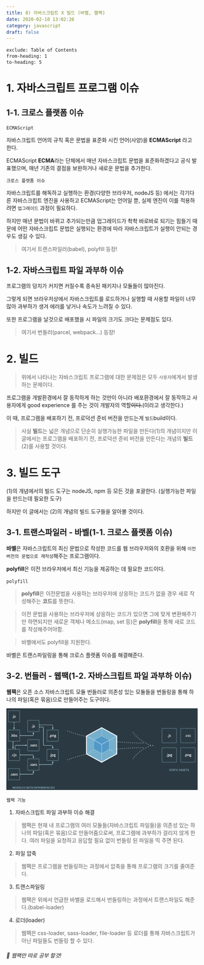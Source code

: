 ```yaml
---
title: 8) 자바스크립트 X 빌드 (바벨, 웹팩)
date: 2020-02-10 13:02:26
category: javascript
draft: false
---
```


```toc
exclude: Table of Contents
from-heading: 1
to-heading: 5
```

# 1. 자바스크립트 프로그램 이슈

## 1-1. 크로스 플랫폼 이슈

`ECMAScript`

자바스크립트 언어의 규칙 혹은 문법을 표준화 시킨 언어(사양)을 **ECMAScript** 라고 한다.

ECMAScript **ECMA**라는 단체에서 매년 자바스크립트 문법을 표준화하겠다고 공식 발표했으며, 매년 기존의 결점을 보완하거나 새로운 문법을 추가한다.

`크로스 플랫폼 이슈`

자바스크립트를 해독하고 실행하는 환경(다양한 브라우저, nodeJS 등) 에서는 각기다른 자바스크립트 엔진을 사용하고 ECMAScript는 언어일 뿐, 실제 엔진이 이를 적용하려면 `업그레이드` 과정이 필요하다.

하지만 매년 문법이 바뀌고 추가되는만큼 업그레이드가 촥촥 바로바로 되기는 힘들기 때문에 어떤 자바스크립트 문법은 실행되는 환경에 따라 자바스크립트가 실행이 안되는 경우도 생길 수 있다.

> 여기서 트랜스파일러(babel), polyfill 등장!

## 1-2. 자바스크립트 파일 과부하 이슈

프로그램의 덩치가 커지면 커질수록 종속된 패키지나 모듈들이 많아진다.

그렇게 되면 브라우저상에서 자바스크립트를 로드하거나 실행할 때 사용할 파일이 너무 많아 과부하가 생겨 에러를 낳거나 속도가 느려질 수 있다.

또한 프로그램을 날것으로 배포했을 시 파일의 크기도 크다는 문제점도 있다.

> 여기서 번들러(parcel, webpack...) 등장!

# 2. 빌드

> 위에서 나타나는 자바스크립트 프로그램에 대한 문제점은 모두 `사용자`에게서 발생하는 문제이다.

프로그램을 개발환경에서 잘 동작하게 하는 것만이 아니라 배포환경에서 잘 동작하고 사용자에게 good experience 를 주는 것이 개발자의 역할~~이다.~~(이라고 생각한다.)

이 때, 프로그램을 배포하기 전, 프로덕션 준비 버전을 만드는게 `빌드`build이다.

> 사실 **빌드**는 넓은 개념으로 단순히 실행가능한 파일을 만든다(1)의 개념이지만 이 글에서는 프로그램을 배포하기 전, 프로덕션 준비 버전을 만든다는 개념의 **빌드**(2)를 사용할 것이다.

# 3. 빌드 도구

(1)의 개념에서의 빌드 도구는 nodeJS, npm 등 모든 것을 포괄한다. (실행가능한 파일을 만드는데 필요한 도구)

하지만 이 글에서는 (2)의 개념의 빌드 도구들을 알아볼 것이다.

## 3-1. 트랜스파일러 - 바벨(1-1. 크로스 플랫폼 이슈)

**바벨**은 자바스크립트의 최신 문법으로 작성한 코드를 웹 브라우저와의 호환을 위해 `이전 버전의 문법으로 재작성`해주는 프로그램이다.

**polyfill**은 이전 브라우저에서 최신 기능을 제공하는 데 필요한 코드이다.

`polyfill`

> **polyfill**은 이전문법을 사용하는 브라우저에 상응하는 코드가 없을 경우 새로 작성해주는 **코드**를 뜻한다.

> 이전 문법을 사용하는 브라우저에 상응하는 코드가 있으면 그에 맞게 변환해주기만 하면되지만 새로운 객체나 메소드(map, set 등)은 **polyfill**을 통해 새로 코드를 작성해주어야함.

> 바벨에서도 polyfill을 지원한다.

바벨은 트랜스파일링을 통해 크로스 플랫폼 이슈를 해결해준다.

## 3-2. 번들러 - 웹팩(1-2. 자바스크립트 파일 과부하 이슈)

**웹팩**은 오픈 소스 자바스크립트 모듈 번들러로 의존성 있는 모듈들을 번들링을 통해 하나의 파일(혹은 묶음)으로 만들어주는 도구이다.

![](./images/webpack.png)

`웹팩 기능`

1. 자바스크립트 파일 과부하 이슈 해결

> 웹팩은 현재 내 프로그램의 여러 모듈들(자바스크립트 파일들)을 의존성 있는 하나의 파일(혹은 묶음)으로 만들어줌으로써, 프로그램에 과부하가 걸리지 않게 한다. 여러 파일을 요청하고 응답할 필요 없이 번들링 된 파일을 띡 주면 된다.

2. 파일 압축

> 웹팩은 프로그램을 번들링하는 과정에서 압축을 통해 프로그램의 크기를 줄여준다.

3. 트랜스파일링

> 웹팩은 위에서 언급한 바벨을 로드해서 번들링하는 과정에서 트랜스파일도 해준다.(babel-loader)

4. 로더(loader)

> 웹팩은 css-loader, sass-loader, file-loader 등 로더를 통해 자바스크립트가 아닌 파일들도 번들링 할 수 있다.

###### :hatched_chick: 웹팩만 따로 공부 할것!
